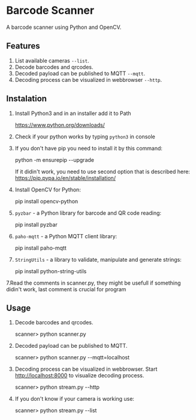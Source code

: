 # Barcode Scanner

A barcode scanner using Python and OpenCV.

## Features
 
1. List available cameras `--list`.
2. Decode barcodes and qrcodes.
3. Decoded payload can be published to MQTT  `--mqtt`.
4. Decoding process can be visualized in webbrowser `--http`.
 


## Instalation

1. Install Python3 and in an installer add it to Path

	https://www.python.org/downloads/


2. Check if your python works by typing `python3` in console


3. If you don't have pip you need to install it by this command:

	python -m ensurepip --upgrade

   If it didin't work, you need to use second option that is described here: https://pip.pypa.io/en/stable/installation/
3. Install OpenCV for Python:

	pip install opencv-python


4. `pyzbar` - a Python library for barcode and QR code reading:	

	pip install pyzbar


5. `paho-mqtt` - a Python MQTT client library:

	pip install paho-mqtt


6. `StringUtils` - a library to validate, manipulate and generate strings:

	pip install python-string-utils

7.Read the comments in scanner.py, they might be usefull if something didin't work, last comment is crucial for program

## Usage 

1. Decode barcodes and qrcodes.

	scanner> python scanner.py 

2. Decoded payload can be published to MQTT.

	scanner> python scanner.py --mqtt=localhost

3. Decoding process can be visualized in webbrowser. 
Start [http://localhost:8000](http://localhost:8000) to visualize decoding process.

	scanner> python stream.py --http 

4. If you don't know if your camera is working use:

	scanner> python stream.py --list